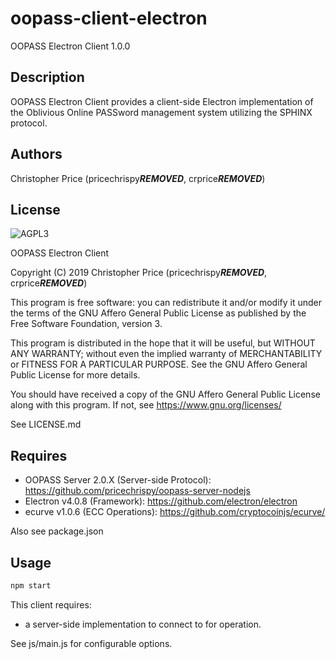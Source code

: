 # oopass-client-electron
OOPASS Electron Client 1.0.0

## Description
OOPASS Electron Client provides a client-side Electron implementation of the Oblivious Online PASSword management system utilizing the SPHINX protocol.

## Authors
Christopher Price (pricechrispy***REMOVED***, crprice***REMOVED***)

## License
![AGPL3](https://www.gnu.org/graphics/agplv3-with-text-162x68.png)

OOPASS Electron Client

Copyright (C) 2019  Christopher Price (pricechrispy***REMOVED***, crprice***REMOVED***)

This program is free software: you can redistribute it and/or modify it under the terms of the GNU Affero General Public License as published by the Free Software Foundation, version 3.

This program is distributed in the hope that it will be useful, but WITHOUT ANY WARRANTY; without even the implied warranty of MERCHANTABILITY or FITNESS FOR A PARTICULAR PURPOSE. See the GNU Affero General Public License for more details.

You should have received a copy of the GNU Affero General Public License along with this program. If not, see <https://www.gnu.org/licenses/>

See LICENSE.md

## Requires
* OOPASS Server 2.0.X (Server-side Protocol): https://github.com/pricechrispy/oopass-server-nodejs
* Electron v4.0.8 (Framework): https://github.com/electron/electron
* ecurve v1.0.6 (ECC Operations): https://github.com/cryptocoinjs/ecurve/

Also see package.json

## Usage
```bash
npm start
``` 

This client requires:
* a server-side implementation to connect to for operation.

See js/main.js for configurable options.